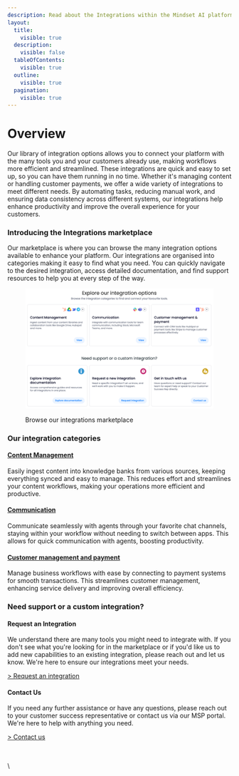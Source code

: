 ```yaml
---
description: Read about the Integrations within the Mindset AI platform.
layout:
  title:
    visible: true
  description:
    visible: false
  tableOfContents:
    visible: true
  outline:
    visible: true
  pagination:
    visible: true
---
```


# Overview

Our library of integration options allows you to connect your platform with the many tools you and your customers already use, making workflows more efficient and streamlined. These integrations are quick and easy to set up, so you can have them running in no time. Whether it's managing content or handling customer payments, we offer a wide variety of integrations to meet different needs. By automating tasks, reducing manual work, and ensuring data consistency across different systems, our integrations help enhance productivity and improve the overall experience for your customers.

### Introducing the Integrations marketplace

Our marketplace is where you can browse the many integration options available to enhance your platform. Our integrations are organised into categories making it easy to find what you need. You can quickly navigate to the desired integration, access detailed documentation, and find support resources to help you at every step of the way.

<figure><img src="../.gitbook/assets/marketplace (3).png" alt=""><figcaption><p>Browse our integrations marketplace</p></figcaption></figure>

### Our integration categories

#### [**Content Management**](content-management/)

Easily ingest content into knowledge banks from various sources, keeping everything synced and easy to manage. This reduces effort and streamlines your content workflows, making your operations more efficient and productive.

#### [**Communication**](communication/)

Communicate seamlessly with agents through your favorite chat channels, staying within your workflow without needing to switch between apps. This allows for quick communication with agents, boosting productivity.

#### [**Customer management and payment**](customer-management-and-payment/)

Manage business workflows with ease by connecting to payment systems for smooth transactions. This streamlines customer management, enhancing service delivery and improving overall efficiency.

### Need support or a custom integration?

#### Request an Integration

We understand there are many tools you might need to integrate with. If you don't see what you're looking for in the marketplace or if you'd like us to add new capabilities to an existing integration, please reach out and let us know. We're here to ensure our integrations meet your needs.

[> Request an integration](https://mindset-ai.atlassian.net/servicedesk/customer/portal/1/group/10/create/40)

#### Contact Us

If you need any further assistance or have any questions, please reach out to your customer success representative or contact us via our MSP portal. We're here to help with anything you need.

[> Contact us](https://mindset-ai.atlassian.net/servicedesk/customer/portal/1/group/10/create/41)

\
\
\
